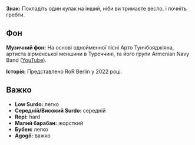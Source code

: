 **Знак:** Покладіть один кулак на інший, ніби ви тримаєте весло, і почніть
гребти.

## Фон

**Музичний фон:** На основі однойменної пісні Арто Тунчбояджіяна, артиста
вірменської меншини в Туреччині, та його групи Armenian Navy Band
([YouTube](https://www.youtube.com/watch?v=OCgrJFbIAcw)).

**Історія:** Представлено RoR Berlin у 2022 році.

## Важко

* **Low Surdo:** легко
* **Середній/Високий Surdo:** середній
* **Repi:** hard
* **Малий барабан:** жорсткий
* **Бубен:** легко
* **Agogô:** важко
